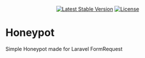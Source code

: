 <p align="center">
    <a href="https://packagist.org/packages/devlop/honeypot"><img src="https://img.shields.io/packagist/v/devlop/honeypot" alt="Latest Stable Version"></a>
    <a href="https://github.com/devlop-ab/honeypot/blob/master/LICENSE.md"><img src="https://img.shields.io/packagist/l/devlop/honeypot" alt="License"></a>
</p>

# Honeypot

Simple Honeypot made for Laravel FormRequest
